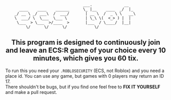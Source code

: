 ```
                                  ___.              __   
      ____    ____    ______      \_ |__    ____  _/  |_ 
    _/ __ \ _/ ___\  /  ___/       | __ \  /  _ \ \   __\
    \  ___/ \  \___  \___ \        | \_\ \(  <_> ) |  |  
     \___  > \___  >/____  >       |___  / \____/  |__|  
         \/      \/      \/            \/
```
<h2 align="center">This program is designed to continuously join and leave an ECS:R game of your choice every 10 minutes, which gives you 60 tix.</h2>

To run this you need your <code>.ROBLOSECURITY</code> (ECS, not Roblox) and you need a place id. You can use any game, but games with 0 players may return an ID 17.
<br>
There shouldn't be bugs, but if you find one feel free to <b>FIX IT YOURSELF</b> and make a pull request.

